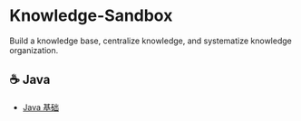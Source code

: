 # Knowledge-Sandbox
Build a knowledge base, centralize knowledge, and systematize knowledge organization.

## :coffee: Java

- [Java 基础](https://github.com/feynew/Knowledge-Sandbox/blob/main/docs/java/spring.md)
